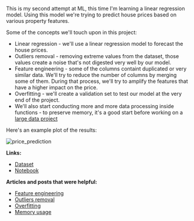 This is my second attempt at ML, this time I'm learning a linear regression model. Using this model we're trying to predict house prices based on various property features.

Some of the concepts we'll touch upon in this project:

* Linear regression - we'll use a linear regression model to forecast the house prices. 
* Outliers removal - removing extreme values from the dataset, those values create a noise that's not digested very well by our model.
* Feature engineering - some of the columns containt duplicated or very similar data. We'll try to reduce the number of columns by merging some of them. During that process, we'll try to amplify the features that have a higher impact on the price.
* Overfitting - we'll create a validation set to test our model at the very end of the project.
* We'll also start conducting more and more data processing inside functions - to preserve memory, it's a good start before working on a [large data project](https://github.com/grumpyclimber/portfolio/tree/main/taxis_big_ML)

Here's an example plot of the results:

![price_prediction](https://user-images.githubusercontent.com/87883118/141601800-fefaa74a-0318-48d8-9d0b-1157d02f1b68.jpg)

**Links:**
* [Dataset](https://github.com/grumpyclimber/portfolio/blob/main/ML_house_prices/AmesHousing.tsv) 
* [Notebook](https://github.com/grumpyclimber/portfolio/blob/main/ML_house_prices/houses_final.ipynb)

**Articles and posts that were helpful:** 
* [Feature engineering](https://www.kaggle.com/c/home-data-for-ml-course/discussion/100526#652503)
* [Outliers removal](https://towardsdatascience.com/ways-to-detect-and-remove-the-outliers-404d16608dba) 
* [Overfitting](https://machinelearningmastery.com/overfitting-and-underfitting-with-machine-learning-algorithms/)
* [Memory usage](https://www.kaggle.com/pavansanagapati/14-simple-tips-to-save-ram-memory-for-1-gb-dataset#Technique-10:-Memory-leaks)




